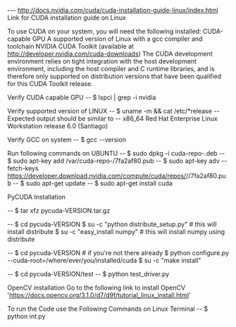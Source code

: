 --- http://docs.nvidia.com/cuda/cuda-installation-guide-linux/index.html
Link for CUDA installation guide on Linux

To use CUDA on your system, you will need the following installed:
    CUDA-capable GPU
    A supported version of Linux with a gcc compiler and toolchain
    NVIDIA CUDA Toolkit (available at http://developer.nvidia.com/cuda-downloads)
The CUDA development environment relies on tight integration with the host development environment, including the host compiler and C runtime libraries, and is therefore only supported on distribution versions that have been qualified for this CUDA Toolkit release.

Verify CUDA capable GPU
-- $ lspci | grep -i nvidia

Verify supported version of LINUX
-- $ uname -m && cat /etc/*release
-- Expected output should be similar to
    -- x86_64
       Red Hat Enterprise Linux Workstation release 6.0 (Santiago)

Verify GCC on system
-- $ gcc --version

Run following commands on UBUNTU
--  $ sudo dpkg -i cuda-repo-<distro>_<version>_<architecture>.deb
--  $ sudo apt-key add /var/cuda-repo-<version>/7fa2af80.pub
--  $ sudo apt-key adv --fetch-keys https://developer.download.nvidia.com/compute/cuda/repos/<distro>/<architecture>/7fa2af80.pub
--  $ sudo apt-get update
--  $ sudo apt-get install cuda

PyCUDA Installation

--  $ tar xfz pycuda-VERSION.tar.gz

--  $ cd pycuda-VERSION
    $ su -c "python distribute_setup.py" # this will install distribute
    $ su -c "easy_install numpy" # this will install numpy using distribute

--  $ cd pycuda-VERSION # if you're not there already
    $ python configure.py --cuda-root=/where/ever/you/installed/cuda
    $ su -c "make install"

--  $ cd pycuda-VERSION/test
--  $ python test_driver.py

OpenCV installation
	Go to the following link to install OpenCV	'https://docs.opencv.org/3.1.0/d7/d9f/tutorial_linux_install.html'

To run the Code use the Following Commands on Linux Terminal
-- 	$ python int.py
